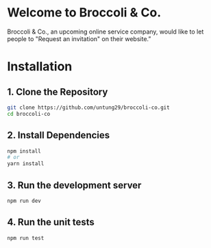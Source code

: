 # Welcome to Broccoli & Co.

Broccoli & Co., an upcoming online service company, would like to let people to "Request an invitation" on their website.”

# Installation

## **1. Clone the Repository**

```bash
git clone https://github.com/untung29/broccoli-co.git
cd broccoli-co
```

## **2. Install Dependencies**

```bash
npm install
# or
yarn install
```

## **3. Run the development server**

```bash
npm run dev
```

## **4. Run the unit tests**

```bash
npm run test
```
